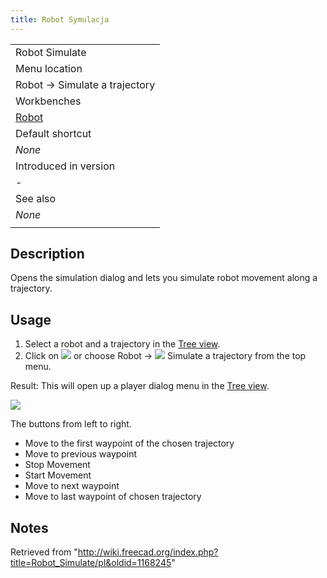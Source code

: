 ```yaml
---
title: Robot Symulacja
---
```

|  |
| --- |
| Robot Simulate |
| Menu location |
| Robot → Simulate a trajectory |
| Workbenches |
| [Robot](/Robot_Workbench "Robot Workbench") |
| Default shortcut |
| *None* |
| Introduced in version |
| - |
| See also |
| *None* |
|  |

## Description

Opens the simulation dialog and lets you simulate robot movement along a trajectory.

## Usage

1. Select a robot and a trajectory in the [Tree view](/Tree_view "Tree view").
2. Click on ![](/images/Robot_Simulate.svg) or choose Robot → ![](/images/Robot_Simulate.svg) Simulate a trajectory from the top menu.

Result: This will open up a player dialog menu in the [Tree view](/Tree_view "Tree view").

![](/images/Robot_Simulation_Player.jpg)

The buttons from left to right.

* Move to the first waypoint of the chosen trajectory
* Move to previous waypoint
* Stop Movement
* Start Movement
* Move to next waypoint
* Move to last waypoint of chosen trajectory

## Notes

Retrieved from "<http://wiki.freecad.org/index.php?title=Robot_Simulate/pl&oldid=1168245>"